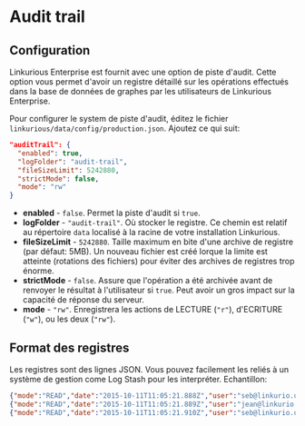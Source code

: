 # Audit trail

## Configuration

Linkurious Enterprise est fournit avec une option de piste d'audit. Cette option vous permet d'avoir un registre détaillé sur les opérations effectués dans la base de données de graphes par les utilisateurs de Linkurious Enterprise. 

Pour configurer le system de piste d'audit, éditez le fichier `linkurious/data/config/production.json`. Ajoutez ce qui suit:

```json
"auditTrail": {
  "enabled": true,
  "logFolder": "audit-trail",
  "fileSizeLimit": 5242880,
  "strictMode": false,
  "mode": "rw"
}
```

* **enabled** - `false`. Permet la piste d'audit si `true`.
* **logFolder** - `"audit-trail"`. Où stocker le registre. Ce chemin est relatif au répertoire  `data` localisé à la racine de votre installation Linkurious.
* **fileSizeLimit** - `5242880`. Taille maximum en bite d'une archive de registre (par défaut: 5MB). Un nouveau fichier est créé lorque la limite est atteinte (rotations des fichiers) pour éviter des archives de registres trop énorme.
* **strictMode** - `false`. Assure que l'opération a été archivée avant de renvoyer le résultat à l'utilisateur si `true`. Peut avoir un gros impact sur la capacité de réponse du serveur.
* **mode** - `"rw"`. Enregistrera les actions de LECTURE (`"r"`), d'ECRITURE (`"w"`), ou les deux (`"rw"`).


## Format des registres

Les registres sont des lignes JSON. Vous pouvez facilement les reliés à un système de gestion come Log Stash pour les interpréter. Echantillon: 

```json
{"mode":"READ","date":"2015-10-11T11:05:21.888Z","user":"seb@linkurio.us","sourceKey":"2c08a4d9","action":"getEdge","params":{"edgeId":23}}
{"mode":"READ","date":"2015-10-11T11:05:21.889Z","user":"jean@linkurio.us","sourceKey":"2c08a4d9","action":"getNode","params":{"id":157}}
{"mode":"READ","date":"2015-10-11T11:05:21.910Z","user":"seb@linkurio.us","sourceKey":"2c08a4d9","action":"getNode","params":{"id":832}}
```